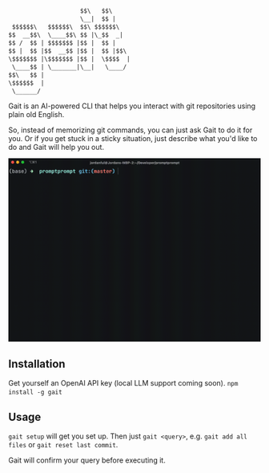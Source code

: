 ```
                    $$\   $$\
                    \__|  $$ |
 $$$$$$\   $$$$$$\  $$\ $$$$$$\
$$  __$$\  \____$$\ $$ |\_$$  _|
$$ /  $$ | $$$$$$$ |$$ |  $$ |
$$ |  $$ |$$  __$$ |$$ |  $$ |$$\
\$$$$$$$ |\$$$$$$$ |$$ |  \$$$$  |
 \____$$ | \_______|\__|   \____/
$$\   $$ |
\$$$$$$  |
 \______/
```

Gait is an AI-powered CLI that helps you interact with git repositories using plain old English.

So, instead of memorizing git commands, you can just ask Gait to do it for you.
Or if you get stuck in a sticky situation, just describe what you'd like to do and Gait will help you out.

![gait.gif](gait.gif)

## Installation

Get yourself an OpenAI API key (local LLM support coming soon).
`npm install -g gait`

## Usage

`gait setup` will get you set up.
Then just `gait <query>`, e.g. `gait add all files` or `gait reset last commit`.

Gait will confirm your query before executing it.